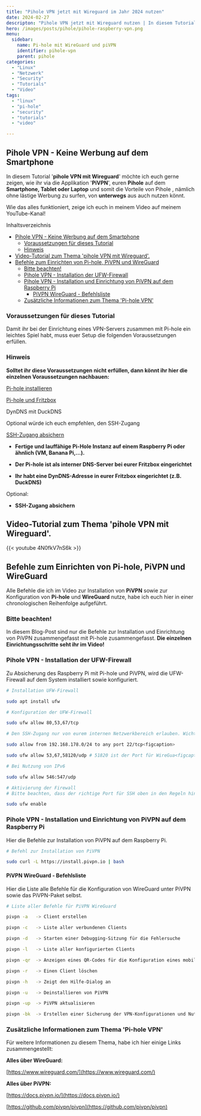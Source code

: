 ```yaml
---
title: "Pihole VPN jetzt mit Wireguard im Jahr 2024 nutzen"
date: 2024-02-27
descripton: "Pihole VPN jetzt mit Wireguard nutzen | In diesem Tutorial zeige ich euch, wie ihr Pihole mit Hilfe von VPN auch von Unterwegs aus nutzen könnt"
hero: /images/posts/pihole/pihole-raspberry-vpn.png
menu:
  sidebar:
    name: Pi-hole mit WireGuard und piVPN
    identifier: pihole-vpn
    parent: pihole
categories: 
  - "Linux"
  - "Netzwerk"
  - "Security"
  - "Tutorials"
  - "Video"
tags: 
  - "linux"
  - "pi-hole"
  - "security"
  - "tutorials"
  - "video"

---
```


## Pihole VPN - Keine Werbung auf dem Smartphone

In diesem Tutorial '**pihole VPN mit Wireguard**' möchte ich euch gerne zeigen, wie ihr via die Applikation '**PiVPN**', euren **Pihole** auf dem **Smartphone, Tablet oder Laptop** und somit die Vorteile von Pihole , nämlich ohne lästige Werbung zu surfen, von **unterwegs** aus auch nutzen könnt.

Wie das alles funktioniert, zeige ich euch in meinem Video auf meinem YouTube-Kanal!

Inhaltsverzeichnis

- [Pihole VPN - Keine Werbung auf dem Smartphone](#pihole-vpn-keine-werbung-auf-dem-smartphone)
    - [Voraussetzungen für dieses Tutorial](#voraussetzungen-fur-dieses-tutorial)
    - [Hinweis](#hinweis)
- [Video-Tutorial zum Thema 'pihole VPN mit Wireguard'.](#video-tutorial-zum-thema-pihole-vpn-mit-wireguard)
- [Befehle zum Einrichten von Pi-hole, PiVPN und WireGuard](#befehle-zum-einrichten-von-pi-hole-pi-vpn-und-wire-guard)
    - [Bitte beachten!](#bitte-beachten)
    - [Pihole VPN - Installation der UFW-Firewall](#pihole-vpn-installation-der-ufw-firewall)
    - [Pihole VPN - Installation und Einrichtung von PiVPN auf dem Raspberry Pi](#pihole-vpn-installation-und-einrichtung-von-pi-vpn-auf-dem-raspberry-pi)
        - [PiVPN WireGuard - Befehlsliste](#pi-vpn-wire-guard-befehlsliste)
    - [Zusätzliche Informationen zum Thema 'Pi-hole VPN'](#zusatzliche-informationen-zum-thema-pi-hole-vpn)

### Voraussetzungen für dieses Tutorial

Damit ihr bei der Einrichtung eines VPN-Servers zusammen mit Pi-hole ein leichtes Spiel habt, muss euer Setup die folgenden Voraussetzungen erfüllen.

### Hinweis

**Solltet ihr diese Voraussetzungen nicht erfüllen, dann könnt ihr hier die einzelnen Voraussetzungen nachbauen:**

[Pi-hole installieren](https://secure-bits.org/pi-hole-auf-einen-raspberry-pi-installieren/ "Pihole installieren auf einem Raspberry Pi")

[Pi-hole und Fritzbox](https://secure-bits.org/fritzbox-pi-hole-fritzbox-konfigurieren/ "Fritzbox für Pihole konfigurieren")

DynDNS mit DuckDNS

Optional würde ich euch empfehlen, den SSH-Zugang

[SSH-Zugang absichern](https://secure-bits.org/tutorial-linux-ssh-absichern-hardening-in-2024/ "SSH-Zugang absichern")

- **Fertige und lauffähige Pi-Hole Instanz auf einem Raspberry Pi oder ähnlich (VM, Banana Pi,...).**

- **Der Pi-hole ist als interner DNS-Server bei eurer Fritzbox eingerichtet**

- **Ihr habt eine DynDNS-Adresse in eurer Fritzbox eingerichtet (z.B. DuckDNS)**

Optional:

- **SSH-Zugang absichern**

## Video-Tutorial zum Thema 'pihole VPN mit Wireguard'.

{{< youtube 4N0fkV7nS6k >}}

## Befehle zum Einrichten von Pi-hole, PiVPN und WireGuard

Alle Befehle die ich im Video zur Installation von **PiVPN** sowie zur Konfiguration von **Pi-hole** und **WireGuard** nutze, habe ich euch hier in einer chronologischen Reihenfolge aufgeführt.

### Bitte beachten!

In diesem Blog-Post sind nur die Befehle zur Installation und Einrichtung von PiVPN zusammengefasst mit Pi-hole zusammengefasst. **Die einzelnen Einrichtungsschritte seht ihr im Video!**

### Pihole VPN - Installation der UFW-Firewall

Zu Absicherung des Raspberry Pi mit Pi-hole und PiVPN, wird die UFW-Firewall auf dem System installiert sowie konfiguriert.

```bash
# Installation UFW-Firewall

sudo apt install ufw

# Konfiguration der UFW-Firewall

sudo ufw allow 80,53,67/tcp 

# Den SSH-Zugang nur von eurem internen Netzwerkbereich erlauben. Wichtig!!! Den IP-Adressbereich (im Beispiel hier 192.168.178.0/24) eurem Netzwerkbereich ggf. anpassen

sudo allow from 192.168.178.0/24 to any port 22/tcp<figcaption>

sudo ufw allow 53,67,58120/udp # 51820 ist der Port für WireGua<figcaption>

# Bei Nutzung von IPv6

sudo ufw allow 546:547/udp

# Aktivierung der Firewall
# Bitte beachten, dass der richtige Port für SSH oben in den Regeln hinterlegt ist! Ansonsten sperrt ihr euch via SSH aus!

sudo ufw enable 

```

### Pihole VPN - Installation und Einrichtung von PiVPN auf dem Raspberry Pi

Hier die Befehle zur Installation von PiVPN auf dem Raspberry Pi.

```bash
# Befehl zur Installation von PiVPN

sudo curl -L https://install.pivpn.io | bash

```

#### PiVPN WireGuard - Befehlsliste

Hier die Liste alle Befehle für die Konfiguration von WireGuard unter PiVPN sowie das PiVPN-Paket selbst.

```bash
# Liste aller Befehle für PiVPN WireGuard

pivpn -a   -> Client erstellen

pivpn -c   -> Liste aller verbundenen Clients 

pivpn -d   -> Starten einer Debugging-Sitzung für die Fehlersuche

pivpn -l   -> Liste aller konfigurierten Clients

pivpn -qr  -> Anzeigen eines QR-Codes für die Konfiguration eines mobilen Clients (z.B. Handy, Tablet mit der WireGuard-App)

pivpn -r   -> Einen Client löschen

pivpn -h   -> Zeigt den Hilfe-Dialog an

pivpn -u   -> Deinstallieren von PiVPN

pivpn -up  -> PiVPN aktualisieren

pivpn -bk  -> Erstellen einer Sicherung der VPN-Konfigurationen und Nutzerprofile

```

### Zusätzliche Informationen zum Thema 'Pi-hole VPN'

Für weitere Informationen zu diesem Thema, habe ich hier einige Links zusammengestellt:

**Alles über WireGuard:**

[https://www.wireguard.com/](https://www.wireguard.com/)

**Alles über PiVPN:**

[https://docs.pivpn.io/](https://docs.pivpn.io/)

[https://github.com/pivpn/pivpn](https://github.com/pivpn/pivpn)
